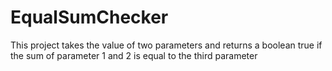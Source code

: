 # EqualSumChecker
This project takes the value of two parameters and returns a boolean true if the sum of parameter 1 and 2 is equal to the third parameter
